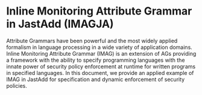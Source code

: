 # Inline Monitoring Attribute Grammar in JastAdd (IMAGJA)
Attribute Grammars have been powerful and the most widely applied formalism in language processing in a wide variety of application domains. Inline Monitoring Attribute Grammar (IMAG) is an extension of AGs providing a framework with the ability to specify programming languages with the innate power of security policy enforcement at runtime for written programs in specified languages. In this document, we provide an applied example of IMAG in JastAdd for specification and dynamic enforcement of security policies.
